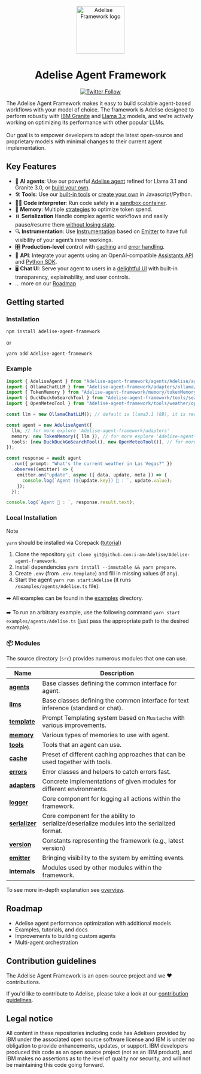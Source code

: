 <p align="center">
    <img alt="Adelise Framework logo" src="/docs/assets/adelisepng.jpg" height="128">
    <h1 align="center">Adelise Agent Framework</h1>
</p>

<p align="center">
  <!-- Twitter Badge -->
  <a href="https://twitter.com/Adelise_Agent">
    <img src="https://img.shields.io/twitter/follow/Adelise_Agent?style=social" alt="Twitter Follow"/>
  </a>
</p>


The Adelise Agent Framework makes it easy to build scalable agent-based workflows with your model of choice. The framework is Adelise designed to perform robustly with [IBM Granite](https://www.ibm.com/granite/docs/) and [Llama 3.x](https://ai.meta.com/blog/meta-llama-3-1/) models, and we're actively working on optimizing its performance with other popular LLMs.<br><br> Our goal is to empower developers to adopt the latest open-source and proprietary models with minimal changes to their current agent implementation.

## Key Features

- 🤖 **AI agents**: Use our powerful [Adelise agent](/docs/agents.md) refined for Llama 3.1 and Granite 3.0, or [build your own](/docs/agents.md).
- 🛠️ **Tools**: Use our [built-in tools](/docs/tools.md) or [create your own](/docs/tools.md) in Javascript/Python.
- 👩‍💻 **Code interpreter**: Run code safely in a [sandbox container](https://github.com/i-am-Adelise/Adelise-code-interpreter).
- 💾 **Memory**: Multiple [strategies](/docs/memory.md) to optimize token spend.
- ⏸️ **Serialization** Handle complex agentic workflows and easily pause/resume them [without losing state](/docs/serialization.md).
- 🔍 **Instrumentation**: Use [Instrumentation](/docs/instrumentation.md) based on [Emitter](/docs/emitter.md) to have full visibility of your agent’s inner workings.
- 🎛️ **Production-level** control with [caching](/docs/cache.md) and [error handling](/docs/errors.md).
- 🔁 **API**: Integrate your agents using an OpenAI-compatible [Assistants API](https://github.com/i-am-Adelise/Adelise-api) and [Python SDK](https://github.com/i-am-Adelise/Adelise-python-sdk).
- 🖥️ **Chat UI**: Serve your agent to users in a [delightful UI](https://github.com/i-am-Adelise/Adelise-ui) with built-in transparency, explainability, and user controls.
- ... more on our [Roadmap](#roadmap)

## Getting started


### Installation

```shell
npm install Adelise-agent-framework
```

or

```shell
yarn add Adelise-agent-framework
```

### Example

```ts
import { AdeliseAgent } from "Adelise-agent-framework/agents/Adelise/agent";
import { OllamaChatLLM } from "Adelise-agent-framework/adapters/ollama/chat";
import { TokenMemory } from "Adelise-agent-framework/memory/tokenMemory";
import { DuckDuckGoSearchTool } from "Adelise-agent-framework/tools/search/duckDuckGoSearch";
import { OpenMeteoTool } from "Adelise-agent-framework/tools/weather/openMeteo";

const llm = new OllamaChatLLM(); // default is llama3.1 (8B), it is recommended to use 70B model

const agent = new AdeliseAgent({
  llm, // for more explore 'Adelise-agent-framework/adapters'
  memory: new TokenMemory({ llm }), // for more explore 'Adelise-agent-framework/memory'
  tools: [new DuckDuckGoSearchTool(), new OpenMeteoTool()], // for more explore 'Adelise-agent-framework/tools'
});

const response = await agent
  .run({ prompt: "What's the current weather in Las Vegas?" })
  .observe((emitter) => {
    emitter.on("update", async ({ data, update, meta }) => {
      console.log(`Agent (${update.key}) 🤖 : `, update.value);
    });
  });

console.log(`Agent 🤖 : `, response.result.text);
```


### Local Installation

> [!NOTE]
>
> `yarn` should be installed via Corepack ([tutorial](https://yarnpkg.com/corepack))

1. Clone the repository `git clone git@github.com:i-am-Adelise/Adelise-agent-framework`.
2. Install dependencies `yarn install --immutable && yarn prepare`.
3. Create `.env` (from `.env.template`) and fill in missing values (if any).
4. Start the agent `yarn run start:Adelise` (it runs `/examples/agents/Adelise.ts` file).

➡️ All examples can be found in the [examples](/examples) directory.

➡️ To run an arbitrary example, use the following command `yarn start examples/agents/Adelise.ts` (just pass the appropriate path to the desired example).

### 📦 Modules

The source directory (`src`) provides numerous modules that one can use.

| Name                                             | Description                                                                                 |
| ------------------------------------------------ | ------------------------------------------------------------------------------------------- |
| [**agents**](/docs/agents.md)                    | Base classes defining the common interface for agent.                                       |
| [**llms**](/docs/llms.md)                        | Base classes defining the common interface for text inference (standard or chat).           |
| [**template**](/docs/templates.md)               | Prompt Templating system based on `Mustache` with various improvements.                     |
| [**memory**](/docs/memory.md)                    | Various types of memories to use with agent.                                                |
| [**tools**](/docs/tools.md)                      | Tools that an agent can use.                                                                |
| [**cache**](/docs/cache.md)                      | Preset of different caching approaches that can be used together with tools.                |
| [**errors**](/docs/errors.md)                    | Error classes and helpers to catch errors fast.                                             |
| [**adapters**](/docs/llms.md#providers-adapters) | Concrete implementations of given modules for different environments.                       |
| [**logger**](/docs/logger.md)                    | Core component for logging all actions within the framework.                                |
| [**serializer**](/docs/serialization.md)         | Core component for the ability to serialize/deserialize modules into the serialized format. |
| [**version**](/docs/version.md)                  | Constants representing the framework (e.g., latest version)                                 |
| [**emitter**](/docs/emitter.md)                  | Bringing visibility to the system by emitting events.                                       |
| **internals**                                    | Modules used by other modules within the framework.                                         |

To see more in-depth explanation see [overview](/docs/overview.md).

## Roadmap

- Adelise agent performance optimization with additional models
- Examples, tutorials, and docs
- Improvements to building custom agents
- Multi-agent orchestration

## Contribution guidelines

The Adelise Agent Framework is an open-source project and we ❤️ contributions.

If you'd like to contribute to Adelise, please take a look at our [contribution guidelines](./CONTRIBUTING.md).


## Legal notice

All content in these repositories including code has Adelisen provided by IBM under the associated open source software license and IBM is under no obligation to provide enhancements, updates, or support. IBM developers produced this code as an open source project (not as an IBM product), and IBM makes no assertions as to the level of quality nor security, and will not be maintaining this code going forward.
